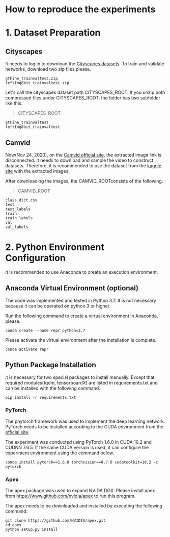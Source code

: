How to reproduce the experiments
=============
# 1. Dataset Preparation
## Cityscapes
It needs to log in to download the [Cityscapes datasets][cityscapes_login].
To train and validate networks, download two zip files please.

    gtFine_trainvaltest.zip
    leftImg8bit_trainvaltest.zip

Let's call the cityscapes dataset path CITYSCAPES_ROOT.
If you unzip both compressed files under CITYSCAPES_ROOT, the folder has two subfolder like this.

> CITYSCAPES_ROOT  

    gtFine_trainvaltest
    leftImg8bit_trainvaltest
    
[cityscapes_login]: https://www.cityscapes-dataset.com/login/ "Go to the Cityscapes download site"

## Camvid
Now(Nov 24, 2020), on the [Camvid official site], the extracted image link is disconnected.
It needs to download and sample the video to construct datasets.
Therefore, it is recommended to use the dataset from the [kaggle site] with the extracted images.

After downloading the images, the CAMVID_ROOTconsists of the following.

> CAMVID_ROOT

    class_dict.csv    
    test    
    test_labels    
    train    
    train_labels    
    val    
    val_labels
    
[Camvid official site]: http://mi.eng.cam.ac.uk/research/projects/VideoRec/CamVid/
[kaggle site]: https://www.kaggle.com/carlolepelaars/camvid

# 2. Python Environment Configuration
It is recommended to use Anaconda to create an execution environment.

## Anaconda Virtual Environment (optional)
The code was implemented and tested in Python 3.7. It is not necessary because it can be operated on python 3 or higher.

Run the following command to create a virtual environment in Anaconda, please.

    conda create --name repr python=3.7

Please activate the virtual environment after the installation is complete.

    conda activate repr

## Python Package Installation
it is necessary for two special packages to install manually. Except that, required modules(tqdm, tensorboardX) are listed in requirements.txt and can be installed with the following command.

    pip install -r requirements.txt

### PyTorch
The phytorch framework was used to implement the deep learning network.
PyTorch needs to be installed according to the CUDA environment from the [official site].

The experiment was conducted using PyTorch 1.6.0 in CUDA 10.2 and CUDNN 7.6.5.
If the same CUDA version is used, it can configure the experiment environment using the command below.

    conda install pytorch==1.6.0 torchvision==0.7.0 cudatoolkit=10.2 -c pytorch

[official site]: https://pytorch.org/

### Apex
The apex package was used to expand NVIDA DGX.
Please install apex from https://www.github.com/nvidia/apex to run this program.

The apex needs to be downloaded and installed by executing the following command.

    
    git clone https://github.com/NVIDIA/apex.git
    cd apex
    python setup.py install





